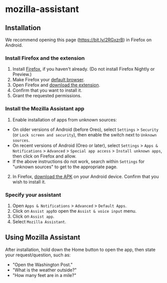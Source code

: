 # mozilla-assistant

## Installation

We recommend opening this page (https://bit.ly/2RGxzrB) in Firefox on Android.

### Install Firefox and the extension

1. Install [Firefox](https://play.google.com/store/apps/details?id=org.mozilla.firefox&hl=en_US), if you haven't already. (Do not install Firefox Nightly or Preview.)
2. Make Firefox your [default browser](https://support.mozilla.org/en-US/kb/make-firefox-default-browser-android).
3. Open Firefox and [download the extension](https://va.allizom.org/releases/dev-android/firefox-voice.xpi).
4. Confirm that you want to install it.
5. Grant the requested permissions.

### Install the Mozilla Assistant app

1. Enable installation of apps from unknown sources:
  * On older versions of Android (before Oreo), select `Settings` > `Security` (or `Lock screen and security`), then enable the switch next to `Unknown sources`.
  * On recent versions of Android (Oreo or later), select `Settings` > `Apps & Notifications` > `Advanced` > `Special app access` > `Install unknown apps`, then click on Firefox and allow.
  * If the above instructions do not work, search within `Settings` for "unknown sources" to get to the appropriate page.
2. In Firefox, [download the APK](https://github.com/espertus/mozilla-assistant/blob/master/app/build/outputs/apk/debug/app-debug.apk?raw=true) on your Android device. Confirm that you wish to install it.
   

### Specify your assistant

1. Open `Apps & Notifications` > `Advanced` > `Default Apps`.
2. Click on `Assist app`to open the `Assist & voice input` menu.
3. Click on `Assist app`.
4. Select `Mozilla Assistant`.

## Using Mozilla Assistant

After installation, hold down the Home button to open the app, then state your request/question, such as:

 * "Open the Washington Post."
 * "What is the weather outside?"
 * "How many feet are in a mile?"
 
 
